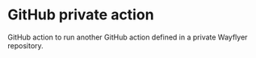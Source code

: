 # GitHub private action

GitHub action to run another GitHub action defined in a private Wayflyer repository.
